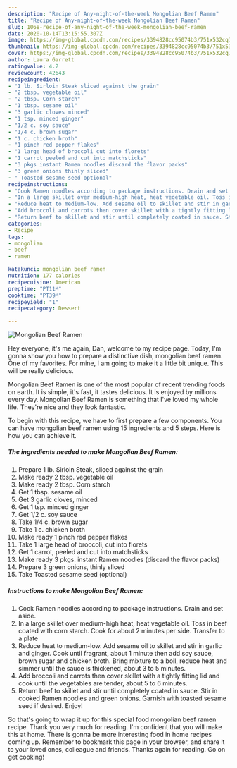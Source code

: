 ```yaml
---
description: "Recipe of Any-night-of-the-week Mongolian Beef Ramen"
title: "Recipe of Any-night-of-the-week Mongolian Beef Ramen"
slug: 1068-recipe-of-any-night-of-the-week-mongolian-beef-ramen
date: 2020-10-14T13:15:55.307Z
image: https://img-global.cpcdn.com/recipes/3394828cc95074b3/751x532cq70/mongolian-beef-ramen-recipe-main-photo.jpg
thumbnail: https://img-global.cpcdn.com/recipes/3394828cc95074b3/751x532cq70/mongolian-beef-ramen-recipe-main-photo.jpg
cover: https://img-global.cpcdn.com/recipes/3394828cc95074b3/751x532cq70/mongolian-beef-ramen-recipe-main-photo.jpg
author: Laura Garrett
ratingvalue: 4.2
reviewcount: 42643
recipeingredient:
- "1 lb. Sirloin Steak sliced against the grain"
- "2 tbsp. vegetable oil"
- "2 tbsp. Corn starch"
- "1 tbsp. sesame oil"
- "3 garlic cloves minced"
- "1 tsp. minced ginger"
- "1/2 c. soy sauce"
- "1/4 c. brown sugar"
- "1 c. chicken broth"
- "1 pinch red pepper flakes"
- "1 large head of broccoli cut into florets"
- "1 carrot peeled and cut into matchsticks"
- "3 pkgs instant Ramen noodles discard the flavor packs"
- "3 green onions thinly sliced"
- " Toasted sesame seed optional"
recipeinstructions:
- "Cook Ramen noodles according to package instructions. Drain and set aside."
- "In a large skillet over medium-high heat, heat vegetable oil. Toss in beef coated with corn starch. Cook for about 2 minutes per side. Transfer to a plate"
- "Reduce heat to medium-low. Add sesame oil to skillet and stir in garlic and ginger. Cook until fragrant, about 1 minute then add soy sauce, brown sugar and chicken broth. Bring mixture to a boil, reduce heat and simmer until the sauce is thickened, about 3 to 5 minutes."
- "Add broccoli and carrots then cover skillet with a tightly fitting lid and cook until the vegetables are tender, about 5 to 6 minutes."
- "Return beef to skillet and stir until completely coated in sauce. Stir in cooked Ramen noodles and green onions. Garnish with toasted sesame seed if desired. Enjoy!"
categories:
- Recipe
tags:
- mongolian
- beef
- ramen

katakunci: mongolian beef ramen 
nutrition: 177 calories
recipecuisine: American
preptime: "PT11M"
cooktime: "PT39M"
recipeyield: "1"
recipecategory: Dessert

---
```



![Mongolian Beef Ramen](https://img-global.cpcdn.com/recipes/3394828cc95074b3/751x532cq70/mongolian-beef-ramen-recipe-main-photo.jpg)

Hey everyone, it's me again, Dan, welcome to my recipe page. Today, I'm gonna show you how to prepare a distinctive dish, mongolian beef ramen. One of my favorites. For mine, I am going to make it a little bit unique. This will be really delicious.



Mongolian Beef Ramen is one of the most popular of recent trending foods on earth. It is simple, it's fast, it tastes delicious. It is enjoyed by millions every day. Mongolian Beef Ramen is something that I've loved my whole life. They're nice and they look fantastic.


To begin with this recipe, we have to first prepare a few components. You can have mongolian beef ramen using 15 ingredients and 5 steps. Here is how you can achieve it.

<!--inarticleads1-->

##### The ingredients needed to make Mongolian Beef Ramen:

1. Prepare 1 lb. Sirloin Steak, sliced against the grain
1. Make ready 2 tbsp. vegetable oil
1. Make ready 2 tbsp. Corn starch
1. Get 1 tbsp. sesame oil
1. Get 3 garlic cloves, minced
1. Get 1 tsp. minced ginger
1. Get 1/2 c. soy sauce
1. Take 1/4 c. brown sugar
1. Take 1 c. chicken broth
1. Make ready 1 pinch red pepper flakes
1. Take 1 large head of broccoli, cut into florets
1. Get 1 carrot, peeled and cut into matchsticks
1. Make ready 3 pkgs. instant Ramen noodles (discard the flavor packs)
1. Prepare 3 green onions, thinly sliced
1. Take  Toasted sesame seed (optional)




<!--inarticleads2-->

##### Instructions to make Mongolian Beef Ramen:

1. Cook Ramen noodles according to package instructions. Drain and set aside.
1. In a large skillet over medium-high heat, heat vegetable oil. Toss in beef coated with corn starch. Cook for about 2 minutes per side. Transfer to a plate
1. Reduce heat to medium-low. Add sesame oil to skillet and stir in garlic and ginger. Cook until fragrant, about 1 minute then add soy sauce, brown sugar and chicken broth. Bring mixture to a boil, reduce heat and simmer until the sauce is thickened, about 3 to 5 minutes.
1. Add broccoli and carrots then cover skillet with a tightly fitting lid and cook until the vegetables are tender, about 5 to 6 minutes.
1. Return beef to skillet and stir until completely coated in sauce. Stir in cooked Ramen noodles and green onions. Garnish with toasted sesame seed if desired. Enjoy!




So that's going to wrap it up for this special food mongolian beef ramen recipe. Thank you very much for reading. I'm confident that you will make this at home. There is gonna be more interesting food in home recipes coming up. Remember to bookmark this page in your browser, and share it to your loved ones, colleague and friends. Thanks again for reading. Go on get cooking!
